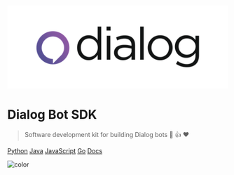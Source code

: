 ![logo](logo.png)
# Dialog Bot SDK

> Software development kit for building Dialog bots :rocket: :thumbsup: :hearts:


[Python](https://github.com/dialogs/python-bot-sdk/)
[Java](https://github.com/dialogs/java-bot-sdk/)
[JavaScript](https://github.com/dialogs/js-bot-sdk)
[Go]()
[Docs](README.md)

![color](#f0f0f0)
